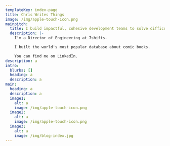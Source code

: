 ```yaml
---
templateKey: index-page
title: Chris Writes Things
image: /img/apple-touch-icon.png
mainpitch:
  title: I build impactful, cohesive development teams to solve difficult problems.
  description: |-
    I'm a Director of Engineering at 7shifts.

    I built the world's most popular database about comic books.

    You can find me on LinkedIn.
description: a
intro:
  blurbs: []
  heading: a
  description: a
main:
  heading: a
  description: a
  image1:
    alt: a
    image: /img/apple-touch-icon.png
  image2:
    alt: a
    image: /img/apple-touch-icon.png
  image3:
    alt: a
    image: /img/blog-index.jpg
---
```

